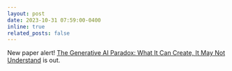 ```yaml
---
layout: post
date: 2023-10-31 07:59:00-0400
inline: true
related_posts: false
---
```


New paper alert! [The Generative AI Paradox: What It Can Create, It May Not Understand](https://arxiv.org/abs/2311.00059) is out.
